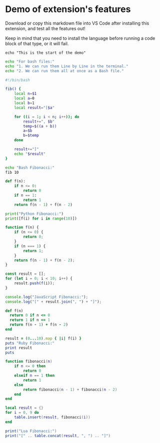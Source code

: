 # Demo of extension's features

Download or copy this markdown file into VS Code after installing this extension, and test all the features out!

Keep in mind that you need to install the language before running a code block of that type, or it will fail.

```
echo "This is the start of the demo"
```

```bash
echo "For bash files:"
echo "1. We can run them Line by Line in the terminal."
echo "2. We can run them all at once as a Bash file."
```

```bash
#!/bin/bash

fib() {
    local n=$1
    local a=0
    local b=1
    local result="[$a"

    for ((i = 1; i < n; i++)); do
        result+=", $b"
        temp=$((a + b))
        a=$b
        b=$temp
    done

    result+="]"
    echo "$result"
}

echo "Bash Fibonacci:"
fib 10
```

```python
def f(n):
    if n <= 0:
        return 0
    if n == 1:
        return 1
    return f(n - 1) + f(n - 2)

print("Python Fibonacci:")
print([f(i) for i in range(10)])
```

```javascript
function f(n) {
    if (n <= 0) {
        return 0;
    }
    if (n === 1) {
        return 1;
    }
    return f(n - 1) + f(n - 2);
}

const result = [];
for (let i = 0; i < 10; i++) {
    result.push(f(i));
}

console.log("JavaScript Fibonacci:");
console.log("[" + result.join(", ") + "]");
```

```ruby
def f(n)
  return 0 if n <= 0
  return 1 if n == 1
  return f(n - 1) + f(n - 2)
end

result = (0...10).map { |i| f(i) }
puts "Ruby Fibonacci:"
print result
puts
```

```lua
function fibonacci(n)
    if n <= 0 then
        return 0
    elseif n == 1 then
        return 1
    else
        return fibonacci(n - 1) + fibonacci(n - 2)
    end
end

local result = {}
for i = 0, 9 do
    table.insert(result, fibonacci(i))
end

print("Lua Fibonacci:")
print("[" .. table.concat(result, ", ") .. "]")
```